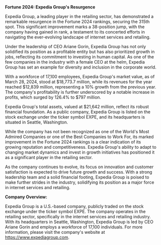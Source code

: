 **Fortune 2024: Expedia Group's Resurgence**

Expedia Group, a leading player in the retailing sector, has demonstrated a remarkable resurgence in the Fortune 2024 rankings, securing the 315th spot. This significant improvement marks a 38-position jump, with the company having gained in rank, a testament to its concerted efforts in navigating the ever-evolving landscape of internet services and retailing.

Under the leadership of CEO Ariane Gorin, Expedia Group has not only solidified its position as a profitable entity but has also prioritized growth in jobs, reflecting its commitment to investing in human capital. As one of the few companies in the industry with a female CEO at the helm, Expedia Group has set an example for diversity and inclusion in the corporate world.

With a workforce of 17,100 employees, Expedia Group's market value, as of March 28, 2024, stood at $18,773.7 million, while its revenues for the year reached $12,839 million, representing a 10% growth from the previous year. The company's profitability is further underscored by a notable increase in profits, which surged by 126.4% to $797 million.

Expedia Group's total assets, valued at $21,642 million, reflect its robust financial foundation. As a public company, Expedia Group is listed on the stock exchange under the ticker symbol EXPE, and its headquarters is situated in Seattle, Washington.

While the company has not been recognized as one of the World's Most Admired Companies or one of the Best Companies to Work For, its marked improvement in the Fortune 2024 rankings is a clear indication of its growing reputation and competitiveness. Expedia Group's ability to adapt to changing market dynamics and invest in growth initiatives has positioned it as a significant player in the retailing sector.

As the company continues to evolve, its focus on innovation and customer satisfaction is expected to drive future growth and success. With a strong leadership team and a solid financial footing, Expedia Group is poised to make further strides in the industry, solidifying its position as a major force in internet services and retailing.

**Company Overview:**

Expedia Group is a U.S.-based company, publicly traded on the stock exchange under the ticker symbol EXPE. The company operates in the retailing sector, specifically in the internet services and retailing industry. With its headquarters in Seattle, Washington, Expedia Group is led by CEO Ariane Gorin and employs a workforce of 17,100 individuals. For more information, please visit the company's website at https://www.expediagroup.com.
